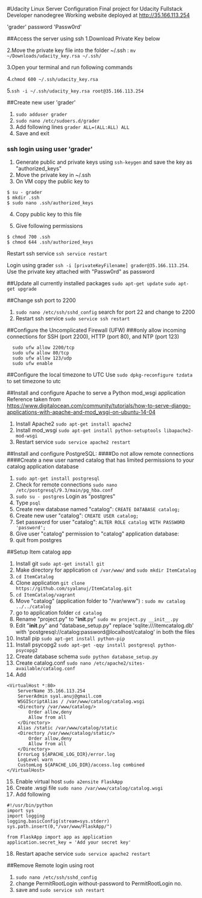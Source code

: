 #Udacity Linux Server Configuration
Final project for Udacity Fullstack Developer nanodegree
Working website deployed at http://35.166.113.254

'grader' password 'Passw0rd'

##Access the server using ssh
1.Download Private Key below

2.Move the private key file into the folder ~/.ssh : `mv ~/Downloads/udacity_key.rsa ~/.ssh/`

3.Open your terminal and run following commands

4.`chmod 600 ~/.ssh/udacity_key.rsa`

5.`ssh -i ~/.ssh/udacity_key.rsa root@35.166.113.254`

##Create  new user 'grader'
1. `sudo adduser grader`
2. `sudo nano /etc/sudoers.d/grader`
3. Add following lines `grader ALL=(ALL:ALL) ALL`
4. Save and exit

### ssh login using user 'grader'
1. Generate public and private keys using `ssh-keygen` and save the key as "authorized_keys"
2. Move the private key in ~/.ssh
3. On VM copy the public key to

```
$ su - grader
$ mkdir .ssh
$ sudo nano .ssh/authorized_keys
```

4. Copy public key to this file

5. Give following permissions
```
$ chmod 700 .ssh
$ chmod 644 .ssh/authorized_keys
```

 Restart ssh service `ssh service restart`

Login using grader `ssh -i [privateKeyFilename] grader@35.166.113.254`. Use the private key attached with "Passw0rd" as password


##Update all currently installed packages
`sudo apt-get update`
`sudo apt-get upgrade`

##Change ssh port to 2200
1. `sudo nano /etc/ssh/sshd_config` search for port 22 and change to 2200
2. Restart ssh service `sudo service ssh restart`

##Configure the Uncomplicated Firewall (UFW)
###only allow incoming connections for SSH (port 2200), HTTP (port 80), and NTP (port 123)
  ```
    sudo ufw allow 2200/tcp
    sudo ufw allow 80/tcp
    sudo ufw allow 123/udp
    sudo ufw enable 
  ```
  
##Configure the local timezone to UTC
Use `sudo dpkg-reconfigure tzdata` to set timezone to utc

##Install and configure Apache to serve a Python mod_wsgi application
Reference taken from https://www.digitalocean.com/community/tutorials/how-to-serve-django-applications-with-apache-and-mod_wsgi-on-ubuntu-14-04

1. Install Apache2 `sudo apt-get install apache2`
2. Install mod_wsgi `sudo apt-get install python-setuptools libapache2-mod-wsgi`
3. Restart service `sudo service apache2 restart`

##Install and configure PostgreSQL:
####Do not allow remote connections
####Create a new user named catalog that has limited permissions to your catalog application database

1. `sudo apt-get install postgresql`
2. Check for remote connections `sudo nano /etc/postgresql/9.3/main/pg_hba.conf`
3. `sudo su - postgres` Login as "postgres"
4. Type `psql` 
5. Create new database named "catalog": `CREATE DATABASE catalog;`
6. Create new user "catalog": `CREATE USER catalog;`
7. Set password for user "catalog": `ALTER ROLE catalog WITH PASSWORD 'password';`
8. Give user "catalog" permission to "catalog" application database: 
9. quit from postgres

##Setup Item catalog app
1. Install git `sudo apt-get install git`
2. Make directory for application `cd /var/www/` and `sudo mkdir ItemCatalog`
3. `cd ItemCatalog`
4. Clone application `git clone https://github.com/syalanuj/ItemCatalog.git`
5. `cd ItemCatalog/vagrant`
6. Move "catalog" (application folder to "/var/www") : `sudo mv catalog ../../catalog`
7. go to application folder `cd catalog`
8. Rename "project.py" to "__init__.py" `sudo mv project.py __init__.py`
9. Edit "__init__.py" and "database_setup.py" replace 'sqlite:///itemcatalog.db' with 'postgresql://catalog:password@localhost/catalog' in both the files
10. Install pip `sudo apt-get install python-pip`
11. Install psycopg2 `sudo apt-get -qqy install postgresql python-psycopg2`
12. Create database schema `sudo python database_setup.py`
13. Create catalog.conf `sudo nano /etc/apache2/sites-available/catalog.conf`
14. Add

```
<VirtualHost *:80>
    ServerName 35.166.113.254
    ServerAdmin syal.anuj@gmail.com
    WSGIScriptAlias / /var/www/catalog/catalog.wsgi
    <Directory /var/www/catalog/>
        Order allow,deny
        Allow from all
    </Directory>
    Alias /static /var/www/catalog/static
    <Directory /var/www/catalog/static/>
        Order allow,deny
        Allow from all
    </Directory>
    ErrorLog ${APACHE_LOG_DIR}/error.log
    LogLevel warn
    CustomLog ${APACHE_LOG_DIR}/access.log combined
</VirtualHost>
```

15. Enable virtual host `sudo a2ensite FlaskApp`
16. Create .wsgi file `sudo nano /var/www/catalog/catalog.wsgi`
17. Add following
```
#!/usr/bin/python
import sys
import logging
logging.basicConfig(stream=sys.stderr)
sys.path.insert(0,"/var/www/FlaskApp/")

from FlaskApp import app as application
application.secret_key = 'Add your secret key'
```

18. Restart apache service `sudo service apache2 restart`

##Remove Remote login using root 
1. `sudo nano /etc/ssh/sshd_config`
2. change PermitRootLogin without-password to PermitRootLogin no.
3. save and `sudo service ssh restart`
